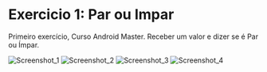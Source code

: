 # Exercicio 1: Par ou Impar

Primeiro exercício, Curso Android Master.
Receber um valor e dizer se é Par ou Ímpar.

![Screenshot_1](https://user-images.githubusercontent.com/72556996/214162520-e493efea-f0ec-429a-82cf-1bce0bedb784.png)
![Screenshot_2](https://user-images.githubusercontent.com/72556996/214162530-542ab8e0-1419-4a1a-a640-9bae5ba28791.png)
![Screenshot_3](https://user-images.githubusercontent.com/72556996/214162539-8959caa6-709e-42bb-956e-764e57d5c090.png)
![Screenshot_4](https://user-images.githubusercontent.com/72556996/214162543-ae4958de-c08b-414e-b6d5-ec900ee6db20.png)
